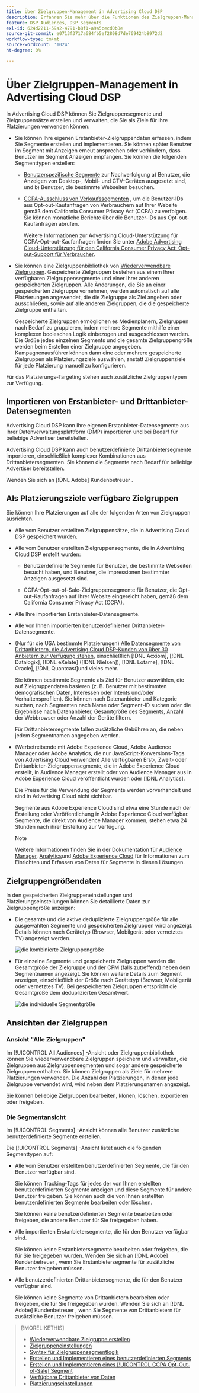 ```yaml
---
title: Über Zielgruppen-Management in Advertising Cloud DSP
description: Erfahren Sie mehr über die Funktionen des Zielgruppen-Managements.
feature: DSP Audiences, DSP Segments
exl-id: 624d2211-59a2-4791-b8f1-a9a5cecd0b8e
source-git-commit: e0713f3717a684fb5ef2808d7de769424b8972d2
workflow-type: tm+mt
source-wordcount: '1024'
ht-degree: 0%

---
```


# Über Zielgruppen-Management in Advertising Cloud DSP

In Advertising Cloud DSP können Sie Zielgruppensegmente und Zielgruppensätze erstellen und verwalten, die Sie als Ziele für Ihre Platzierungen verwenden können:

* Sie können Ihre eigenen Erstanbieter-Zielgruppendaten erfassen, indem Sie Segmente erstellen und implementieren. Sie können später Benutzer im Segment mit Anzeigen erneut ansprechen oder verhindern, dass Benutzer im Segment Anzeigen empfangen. Sie können die folgenden Segmenttypen erstellen:

   * [Benutzerspezifische Segmente](/help/dsp/audiences/custom-segment-create.md) zur Nachverfolgung a) Benutzer, die Anzeigen von Desktop-, Mobil- und CTV-Geräten ausgesetzt sind, und b) Benutzer, die bestimmte Webseiten besuchen.

   * [CCPA-Ausschluss von Verkaufssegmenten](/help/dsp/audiences/ccpa-opt-out-segment-create.md) , um die Benutzer-IDs aus Opt-out-Kaufanfragen von Verbrauchern auf Ihrer Website gemäß dem California Consumer Privacy Act (CCPA) zu verfolgen. Sie können monatliche Berichte über die Benutzer-IDs aus Opt-out-Kaufanfragen abrufen.

      Weitere Informationen zur Advertising Cloud-Unterstützung für CCPA-Opt-out-Kaufanfragen finden Sie unter [Adobe Advertising Cloud-Unterstützung für den California Consumer Privacy Act: Opt-out-Support für Verbraucher](https://experienceleague.adobe.com/docs/advertising-cloud/privacy/ad-cloud-ccpa-opt-out-of-sale.html).

* Sie können eine Zielgruppenbibliothek von [Wiederverwendbare Zielgruppen](/help/dsp/audiences/reusable-audience-create.md). Gespeicherte Zielgruppen bestehen aus einem Ihrer verfügbaren Zielgruppensegmente und einer Ihrer anderen gespeicherten Zielgruppen. Alle Änderungen, die Sie an einer gespeicherten Zielgruppe vornehmen, werden automatisch auf alle Platzierungen angewendet, die die Zielgruppe als Ziel angeben oder ausschließen, sowie auf alle anderen Zielgruppen, die die gespeicherte Zielgruppe enthalten.

   Gespeicherte Zielgruppen ermöglichen es Medienplanern, Zielgruppen nach Bedarf zu gruppieren, indem mehrere Segmente mithilfe einer komplexen booleschen Logik einbezogen und ausgeschlossen werden. Die Größe jedes einzelnen Segments und die gesamte Zielgruppengröße werden beim Erstellen einer Zielgruppe angegeben. Kampagnenausführer können dann eine oder mehrere gespeicherte Zielgruppen als Platzierungsziele auswählen, anstatt Zielgruppenziele für jede Platzierung manuell zu konfigurieren.

Für das Platzierungs-Targeting stehen auch zusätzliche Zielgruppentypen zur Verfügung.

## Importieren von Erstanbieter- und Drittanbieter-Datensegmenten

Advertising Cloud DSP kann Ihre eigenen Erstanbieter-Datensegmente aus Ihrer Datenverwaltungsplattform (DMP) importieren und bei Bedarf für beliebige Advertiser bereitstellen.

Advertising Cloud DSP kann auch benutzerdefinierte Drittanbietersegmente importieren, einschließlich komplexer Kombinationen aus Drittanbietersegmenten. Sie können die Segmente nach Bedarf für beliebige Advertiser bereitstellen.

Wenden Sie sich an [!DNL Adobe] Kundenbetreuer .

## Als Platzierungsziele verfügbare Zielgruppen

Sie können Ihre Platzierungen auf alle der folgenden Arten von Zielgruppen ausrichten.

* Alle vom Benutzer erstellten Zielgruppensätze, die in Advertising Cloud DSP gespeichert wurden.

* Alle vom Benutzer erstellten Zielgruppensegmente, die in Advertising Cloud DSP erstellt wurden:

   * Benutzerdefinierte Segmente für Benutzer, die bestimmte Webseiten besucht haben, und Benutzer, die Impressionen bestimmter Anzeigen ausgesetzt sind.

   * CCPA-Opt-out-of-Sale-Zielgruppensegmente für Benutzer, die Opt-out-Kaufanfragen auf Ihrer Website eingereicht haben, gemäß dem California Consumer Privacy Act (CCPA).

* Alle Ihre importierten Erstanbieter-Datensegmente.

* Alle von Ihnen importierten benutzerdefinierten Drittanbieter-Datensegmente.

* (Nur für die USA bestimmte Platzierungen) [Alle Datensegmente von Drittanbietern, die Advertising Cloud DSP-Kunden von über 30 Anbietern zur Verfügung stehen](/help/dsp/audiences/third-party-data-providers.md), einschließlich [!DNL Acxiom], [!DNL Datalogix], [!DNL eXelate] ([!DNL Nielsen]), [!DNL Lotame], [!DNL Oracle], [!DNL Quantcast]und vieles mehr.

   Sie können bestimmte Segmente als Ziel für Benutzer auswählen, die auf Zielgruppendaten basieren (z. B. Benutzer mit bestimmten demografischen Daten, Interessen oder Intents und/oder Verhaltensprofilen). Sie können nach Datenanbieter und Kategorie suchen, nach Segmenten nach Name oder Segment-ID suchen oder die Ergebnisse nach Datenanbieter, Gesamtgröße des Segments, Anzahl der Webbrowser oder Anzahl der Geräte filtern.

   Für Drittanbietersegmente fallen zusätzliche Gebühren an, die neben jedem Segmentnamen angegeben werden.

* (Werbetreibende mit Adobe Experience Cloud, Adobe Audience Manager oder Adobe Analytics, die nur JavaScript-Konversions-Tags von Advertising Cloud verwenden) Alle verfügbaren Erst-, Zweit- oder Drittanbieter-Zielgruppensegmente, die in Adobe Experience Cloud erstellt, in Audience Manager erstellt oder von Audience Manager aus in Adobe Experience Cloud veröffentlicht wurden oder [!DNL Analytics].

   Die Preise für die Verwendung der Segmente werden vorverhandelt und sind in Advertising Cloud nicht sichtbar.  <!-- Verify -->

   Segmente aus Adobe Experience Cloud sind etwa eine Stunde nach der Erstellung oder Veröffentlichung in Adobe Experience Cloud verfügbar. Segmente, die direkt von Audience Manager kommen, stehen etwa 24 Stunden nach ihrer Erstellung zur Verfügung. <!-- Verify all -->

   >[!NOTE]
   >
   >Weitere Informationen finden Sie in der Dokumentation für [Audience Manager](https://experienceleague.adobe.com/docs/audience-manager/user-guide/aam-home.html), [Analytics](https://experienceleague.adobe.com/docs/analytics.html)und [Adobe Experience Cloud](https://experienceleague.adobe.com/docs/core-services/interface/audiences/audience-library.html) für Informationen zum Einrichten und Erfassen von Daten für Segmente in diesen Lösungen.

## Zielgruppengrößendaten

In den gespeicherten Zielgruppeneinstellungen und Platzierungseinstellungen können Sie detaillierte Daten zur Zielgruppengröße anzeigen:

* Die gesamte und die aktive deduplizierte Zielgruppengröße für alle ausgewählten Segmente und gespeicherten Zielgruppen wird angezeigt. Details können nach Gerätetyp (Browser, Mobilgerät oder vernetztes TV) angezeigt werden.

   ![die kombinierte Zielgruppengröße](/help/dsp/assets/audience-size.png)

* Für einzelne Segmente und gespeicherte Zielgruppen werden die Gesamtgröße der Zielgruppe und der CPM (falls zutreffend) neben dem Segmentnamen angezeigt. Sie können weitere Details zum Segment anzeigen, einschließlich der Größe nach Gerätetyp (Browser, Mobilgerät oder vernetztes TV). Bei gespeicherten Zielgruppen entspricht die Gesamtgröße dem deduplizierten Gesamtwert.

   ![die individuelle Segmentgröße](/help/dsp/assets/audience-size-segment.png)

## Ansichten der Zielgruppen

### Ansicht &quot;Alle Zielgruppen&quot;

Im [!UICONTROL All Audiences] -Ansicht oder Zielgruppenbibliothek können Sie wiederverwendbare Zielgruppen speichern und verwalten, die Zielgruppen aus Zielgruppensegmenten und sogar andere gespeicherte Zielgruppen enthalten. Sie können Zielgruppen als Ziele für mehrere Platzierungen verwenden. Die Anzahl der Platzierungen, in denen jede Zielgruppe verwendet wird, wird neben dem Platzierungsnamen angezeigt.

Sie können beliebige Zielgruppen bearbeiten, klonen, löschen, exportieren oder freigeben.

### Die Segmentansicht

Im [!UICONTROL Segments] -Ansicht können alle Benutzer zusätzliche benutzerdefinierte Segmente erstellen.

Die [!UICONTROL Segments] -Ansicht listet auch die folgenden Segmenttypen auf:

* Alle vom Benutzer erstellten benutzerdefinierten Segmente, die für den Benutzer verfügbar sind.

   Sie können Tracking-Tags für jedes der von Ihnen erstellten benutzerdefinierten Segmente anzeigen und diese Segmente für andere Benutzer freigeben. Sie können auch die von Ihnen erstellten benutzerdefinierten Segmente bearbeiten oder löschen.

   Sie können keine benutzerdefinierten Segmente bearbeiten oder freigeben, die andere Benutzer für Sie freigegeben haben.

* Alle importierten Erstanbietersegmente, die für den Benutzer verfügbar sind.

   Sie können keine Erstanbietersegmente bearbeiten oder freigeben, die für Sie freigegeben wurden. Wenden Sie sich an [!DNL Adobe] Kundenbetreuer , wenn Sie Erstanbietersegmente für zusätzliche Benutzer freigeben müssen.

* Alle benutzerdefinierten Drittanbietersegmente, die für den Benutzer verfügbar sind.

   Sie können keine Segmente von Drittanbietern bearbeiten oder freigeben, die für Sie freigegeben wurden. Wenden Sie sich an [!DNL Adobe] Kundenbetreuer , wenn Sie Segmente von Drittanbietern für zusätzliche Benutzer freigeben müssen.

>[!MORELIKETHIS]
>
>* [Wiederverwendbare Zielgruppe erstellen](reusable-audience-create.md)
>* [Zielgruppeneinstellungen](audience-settings.md)
>* [Syntax für Zielgruppensegmentlogik](audience-segment-logic-syntax.md)
>* [Erstellen und Implementieren eines benutzerdefinierten Segments](custom-segment-create.md)
>* [Erstellen und Implementieren eines [!UICONTROL CCPA Opt-Out-of-Sale] Segment](ccpa-opt-out-segment-create.md)
>* [Verfügbare Drittanbieter von Daten](third-party-data-providers.md)
>* [Platzierungseinstellungen](/help/dsp/campaign-management/placements/placement-settings.md)

